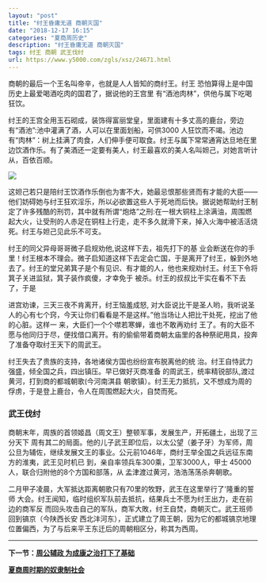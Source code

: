 ```yaml
---
layout: "post"
title: "纣王昏庸无道 商朝灭国"
date: "2018-12-17 16:15"
categories: "夏商周历史"
description: "纣王昏庸无道 商朝灭国"
tags: 纣王 商朝 武王伐纣
url: https://www.y5000.com/zgls/xsz/24671.html
---
```






商朝的最后一个王名叫帝辛，也就是人人皆知的商纣王。纣王 恐怕算得上是中国历史上最爱喝酒吃肉的国君了，据说他的王宫里 有“酒池肉林”，供他与属下吃喝狂饮。

纣王的王宫全用玉石砌成，装饰得富丽堂皇，里面建有十多丈高的鹿台，旁边有“酒池”:池中灌满了酒，人可以在里面划船，可供3000
人狂饮而不竭。池边有“肉林”：树上挂满了肉食，人们伸手便可取食。纣王与属下常常通宵达旦地在里边饮酒作乐。有了美酒还一定要有美人，纣王最喜欢的美人名叫妲己，对她言听计从，百依百顺。

![](https://img.y5000.com/uploads/allimg/170804/8-1FP4144A2K1.jpg)

这妲己若只是陪纣王饮酒作乐倒也为害不大，她最忌恨那些贤而有才能的大臣——他们妨碍她与纣王狂欢淫乐，所以必欲置这些人于死地而后快。据说她帮助纣王制定了许多残酷的刑罚，其中就有所谓“炮烙”之刑:在一根大铜柱上涂满油，周围燃起大火，让受刑的人赤足在铜柱上行走，走不多久就滑下来，掉入火海中被活活烧死。纣王与妲己见此乐不可支。

纣王的同父异母哥哥微子启规劝他,说这样下去，祖先打下的基
业会断送在你的手里！纣王根本不理会。微子启知道这样下去定会亡国，于是离开了纣王，躲到外地去了。纣王的堂兄弟箕子是个有见识、有才能的人，他也来规劝纣王。纣王下令将箕子关进监狱，箕子装作疯傻，才幸免于
被杀。纣王的叔叔比干实在看不下去了，于是

进宫劝谏，三天三夜不肯离开，纣王恼羞成怒,
对大臣说比干是圣人哟，我听说圣人的心有七个窍，今天让你们看看是不是这样。”他当场让人把比干处死，挖出了他的心脏。这样一
来，大臣们一个个噤若寒蝉，谁也不敢再劝纣
王了。有的大臣不愿与他同归于尽，便找借口离开。有的偷偷带着商朝太庙里的各种祭祀用具，投奔了准备夺取纣王天下的周武王。

纣王失去了贵族的支持，各地诸侯方国也纷纷宣布脱离他的统 治。纣王自恃武力强盛，倾全国之兵，四出镇压。早已做好灭商准备
的周武王，统率精锐部队,渡过黄河，打到商的都城朝歌(今河南淇县 朝歌镇）。纣王无力抵抗，又不想成为周的俘虏，于是登上鹿台，令人在周围燃起大火，自焚而死。

###  武王伐纣

商朝末年，周族的首领姬昌（周文王）整顿军事，发展生产，开拓疆土，出现了三分天下
周有其二的局面。他的儿子武王即位后，以太公望（姜子牙）为军师，周公旦为辅佐，继续发展文王的事业。公元前1046年，商纣王举全国之兵远征东南方的淮夷，武王见时机已
到，亲自率领兵车300乘，卫军3000人，甲士 45000人，联合归附他的8个方国和部落，从 孟津渡过黄河，浩浩荡荡杀奔朝歌。

二月甲子凌晨，大军抵达距离朝歌只有70里的牧野，武王在这里举行了'隆重的誓师 大会。纣王闻知，临时组织军队前去抵抗，结果兵士不愿为纣王出力，走在前边的商军反
而回头攻击自己的军队，商军大敗，纣王自焚，商朝灭亡。武王班师回到镐京（今陕西长安
西北沣河东），正式建立了周王朝，因为它的都城镐京地理位置偏西，为了与后来平王东迁后的周朝相区分，称其为西周。

* * *

**下一节：[周公辅政 为成康之治打下了基础](https://www.y5000.com/zgls/xsz/24674.html)**

**[夏商周时期的奴隶制社会](https://www.y5000.com/zgls/xsz/24921.html)**
